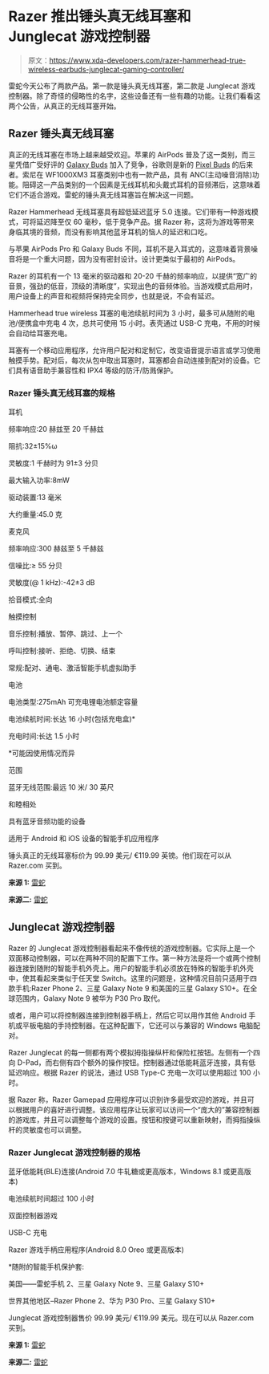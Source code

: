 # Razer 推出锤头真无线耳塞和 Junglecat 游戏控制器

> 原文：<https://www.xda-developers.com/razer-hammerhead-true-wireless-earbuds-junglecat-gaming-controller/>

雷蛇今天公布了两款产品。第一款是锤头真无线耳塞，第二款是 Junglecat 游戏控制器。除了奇怪的侵略性的名字，这些设备还有一些有趣的功能。让我们看看这两个公告，从真正的无线耳塞开始。

## Razer 锤头真无线耳塞

真正的无线耳塞在市场上越来越受欢迎。苹果的 AirPods 普及了这一类别，而三星凭借广受好评的 [Galaxy Buds](https://www.xda-developers.com/samsung-galaxy-watch-active-galaxy-buds-galaxy-fit-official/) 加入了竞争，谷歌则是新的 [Pixel Buds](https://www.xda-developers.com/new-google-pixel-buds-truly-wireless-earbuds/) 的后来者。索尼在 WF1000XM3 耳塞类别中也有一款产品，具有 ANC(主动噪音消除)功能。阻碍这一产品类别的一个因素是无线耳机和头戴式耳机的音频滞后，这意味着它们不适合游戏。雷蛇的锤头真无线耳塞旨在解决这一问题。

Razer Hammerhead 无线耳塞具有超低延迟蓝牙 5.0 连接。它们带有一种游戏模式，可将延迟降至仅 60 毫秒，低于竞争产品。据 Razer 称，这将为游戏等带来身临其境的音频，而没有影响其他蓝牙耳机的恼人的延迟和口吃。

与苹果 AirPods Pro 和 Galaxy Buds 不同，耳机不是入耳式的，这意味着背景噪音将是一个重大问题，因为没有密封设计。设计更类似于最初的 AirPods。

Razer 的耳机有一个 13 毫米的驱动器和 20-20 千赫的频率响应，以提供“宽广的音景，强劲的低音，顶级的清晰度”，实现出色的音频体验。当游戏模式启用时，用户设备上的声音和视频将保持完全同步，也就是说，不会有延迟。

Hammerhead true wireless 耳塞的电池续航时间为 3 小时，最多可从随附的电池/便携盒中充电 4 次，总共可使用 15 小时。表壳通过 USB-C 充电，不用的时候会自动给耳塞充电。

耳塞有一个移动应用程序，允许用户配对和定制它，改变语音提示语言或学习使用触摸手势。配对后，每次从包中取出耳塞时，耳塞都会自动连接到配对的设备。它们具有语音助手兼容性和 IPX4 等级的防汗/防溅保护。

### Razer 锤头真无线耳塞的规格

耳机

频率响应:20 赫兹至 20 千赫兹

阻抗:32±15%ω

灵敏度:1 千赫时为 91±3 分贝

最大输入功率:8mW

驱动装置:13 毫米

大约重量:45.0 克

麦克风

频率响应:300 赫兹至 5 千赫兹

信噪比:≥ 55 分贝

灵敏度(@ 1 kHz):-42±3 dB

拾音模式:全向

触摸控制

音乐控制:播放、暂停、跳过、上一个

呼叫控制:接听、拒绝、切换、结束

常规:配对、通电、激活智能手机虚拟助手

电池

电池类型:275mAh 可充电锂电池额定容量

电池续航时间:长达 16 小时(包括充电盒)*

充电时间:长达 1.5 小时

*可能因使用情况而异

范围

蓝牙无线范围:最远 10 米/ 30 英尺

和睦相处

具有蓝牙音频功能的设备

适用于 Android 和 iOS 设备的智能手机应用程序

锤头真正的无线耳塞标价为 99.99 美元/ €119.99 英镑。他们现在可以从 Razer.com 买到。

**来源 1:** [雷蛇](https://press.razer.com/press-releases/eliminate-audio-lag-with-the-razer-hammerhead-true-wireless-earbuds/)

**来源二:** [雷蛇](https://razer.a9yw.net/c/2233363/642901/10229?subId1=UUxdaUeUpU26356&subId2=exda&u=https%3A%2F%2Fwww.razer.com%2Fmobile-earphones%2Frazer-hammerhead-true-wireless-earbuds&ourl=https%3A%2F%2Fwww.razer.com%2Fgaming-audio%2Frazer-hammerhead-true-wireless-earbuds)

## Junglecat 游戏控制器

Razer 的 Junglecat 游戏控制器看起来不像传统的游戏控制器。它实际上是一个双面移动控制器，可以在两种不同的配置下工作。第一种方法是将一个或两个控制器连接到随附的智能手机外壳上。用户的智能手机必须放在特殊的智能手机外壳中，使其看起来类似于任天堂 Switch。这里的问题是，这种情况目前只适用于四款手机:Razer Phone 2、三星 Galaxy Note 9 和美国的三星 Galaxy S10+。在全球范围内，Galaxy Note 9 被华为 P30 Pro 取代。

或者，用户可以将控制器连接到控制器手柄上，然后它可以用作其他 Android 手机或平板电脑的手持控制器。在这种配置下，它还可以与兼容的 Windows 电脑配对。

Razer Junglecat 的每一侧都有两个模拟拇指操纵杆和保险杠按钮。左侧有一个四向 D-Pad，而右侧有四个额外的操作按钮。控制器通过低能耗蓝牙连接，具有低延迟响应。根据 Razer 的说法，通过 USB Type-C 充电一次可以使用超过 100 小时。

据 Razer 称，Razer Gamepad 应用程序可以识别许多最受欢迎的游戏，并且可以根据用户的喜好进行调整。该应用程序让玩家可以访问一个“庞大的”兼容控制器的游戏库，并且可以调整每个游戏的设置。按钮和按键可以重新映射，而拇指操纵杆的灵敏度也可以调整。

### Razer Junglecat 游戏控制器的规格

蓝牙低能耗(BLE)连接(Android 7.0 牛轧糖或更高版本，Windows 8.1 或更高版本)

电池续航时间超过 100 小时

双面控制器游戏

USB-C 充电

Razer 游戏手柄应用程序(Android 8.0 Oreo 或更高版本)

*随附的智能手机保护套:

美国——雷蛇手机 2、三星 Galaxy Note 9、三星 Galaxy S10+

世界其他地区–Razer Phone 2、华为 P30 Pro、三星 Galaxy S10+

Junglecat 游戏控制器售价 99.99 美元/ €119.99 美元。现在可以从 Razer.com 买到。

**来源 1:** [雷蛇](https://press.razer.com/press-releases/keep-your-fingers-off-the-screen-and-focus-on-the-action-with-the-razer-junglecat/)

**来源二:** [雷蛇](https://razer.a9yw.net/c/2233363/642901/10229?subId1=UUxdaUeUpU26356&subId2=exda&u=https%3A%2F%2Fwww.razer.com%2Fgaming-controllers%2Frazer-junglecat)